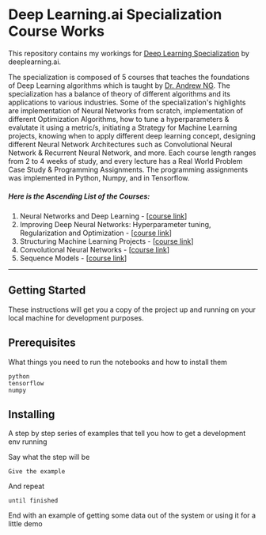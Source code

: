 # Deep Learning.ai Specialization Course Works
This repository contains my workings for [Deep Learning Specialization](https://www.coursera.org/specializations/deep-learning) by deeplearning.ai.

The specialization is composed of 5 courses that teaches the foundations of Deep Learning algorithms which is taught by [Dr. Andrew NG](https://en.wikipedia.org/wiki/Andrew_Ng). The specialization has a balance of theory of different algorithms and its applications to various industries. Some of the specialization's highlights are implementation of Neural Networks from scratch, implementation of different Optimization Algorithms, how to tune a hyperparameters & evalutate it using a metric/s, initiating a Strategy for Machine Learning projects, knowing when to apply different deep learning concept, designing different Neural Network Architectures such as Convolutional Neural Network & Recurrent Neural Network, and more. Each course length ranges from 2 to 4 weeks of study, and every lecture has a Real World Problem Case Study & Programming Assignments. The programming assignments was implemented in Python, Numpy, and in Tensorflow.

##### Here is the Ascending List of the Courses:

1. Neural Networks and Deep Learning - [[course link](https://www.coursera.org/learn/neural-networks-deep-learning?specialization=deep-learning)]
2. Improving Deep Neural Networks: Hyperparameter tuning, Regularization and Optimization - [[course link](https://www.coursera.org/learn/deep-neural-network?specialization=deep-learning)]
3. Structuring Machine Learning Projects - [[course link](https://www.coursera.org/learn/machine-learning-projects?specialization=deep-learning)]
4. Convolutional Neural Networks - [[course link](https://www.coursera.org/learn/convolutional-neural-networks?specialization=deep-learning)]
5. Sequence Models - [[course link](https://www.coursera.org/learn/nlp-sequence-models)]

---
## Getting Started
These instructions will get you a copy of the project up and running on your local machine for development purposes.

## Prerequisites
What things you need to run the notebooks and how to install them
```
python
tensorflow
numpy
```

## Installing

A step by step series of examples that tell you how to get a development env running

Say what the step will be

```
Give the example
```

And repeat

```
until finished
```

End with an example of getting some data out of the system or using it for a little demo
